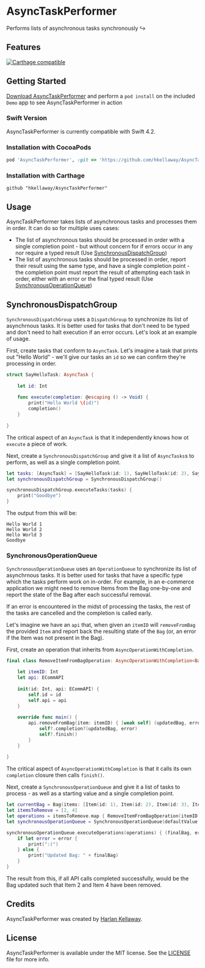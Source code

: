 # AsyncTaskPerformer

Performs lists of asynchronous tasks synchronously :arrow_right_hook:

## Features 
[![Carthage compatible](https://img.shields.io/badge/Carthage-compatible-4BC51D.svg)](https://github.com/Carthage/Carthage)

## Getting Started

[Download AsyncTaskPerformer](https://github.com/hkellaway/AsyncTaskPerformer/archive/master.zip) and perform a `pod install` on the included `Demo` app to see AsyncTaskPerformer in action

### Swift Version

AsyncTaskPerformer is currently compatible with Swift 4.2.

### Installation with CocoaPods

```ruby
pod 'AsyncTaskPerformer', :git => 'https://github.com/hkellaway/AsyncTaskPerformer.git', :tag => '0.1.0'
```

### Installation with Carthage

```
github "hkellaway/AsyncTaskPerformer"
```

## Usage

AsyncTaskPerformer takes lists of asynchronous tasks and processes them in order. It can do so for multiple uses cases:

* The list of asynchronous tasks should be processed in order with a single completion point - but without concern for if errors occur in any nor require a typed result (Use [SynchronousDispatchGroup](#SynchronousDispatchGroup))
* The list of asynchronous tasks should be processed in order, report their result using the same type, and have a single completion point - the completion point must report the result of attempting each task in order, either with an error or the final typed result (Use [SynchronousOperationQueue](#SynchronousOperationQueue))

## SynchronousDispatchGroup

`SynchronousDispatchGroup` uses a `DispatchGroup` to synchronize its list of asynchrnous tasks. It is better used for tasks that don't need to be typed and don't need to halt execution if an error occurs. Let's look at an example of usage.

First, create tasks that conform to `AsyncTask`. Let's imagine a task that prints out "Hello World" - we'll give our tasks an `id` so we can confirm they're processing in order.

``` swift
struct SayHelloTask: AsyncTask {
    
    let id: Int
    
    func execute(completion: @escaping () -> Void) {
        print("Hello World \(id)")
        completion()
    }
    
}

```

The critical aspect of an `AsyncTask` is that it independently knows how ot `execute` a piece of work.

Next, create a `SynchronousDispatchGroup` and give it a list of `AsyncTasks`s to perform, as well as a single completion point.


``` swift
let tasks: [AsyncTask] = [SayHelloTask(id: 1), SayHelloTask(id: 2), SayHelloTask(id: 3) ]
let synchronousDispatchGroup = SynchronousDispatchGroup()

synchronousDispatchGroup.executeTasks(tasks) {
    print("Goodbye")
}

```

The output from this will be:

```
Hello World 1
Hello World 2
Hello World 3
Goodbye
```


### SynchronousOperationQueue

`SynchronousOperationQueue` uses an `OperationQueue` to synchronize its list of asynchrnous tasks. It is better used for tasks that have a specific type which the tasks perform work on in-order. For example, in an e-commerce application we might need to remove Items from the Bag one-by-one and report the state of the Bag after each successful removal.

If an error is encountered in the midst of processing the tasks, the rest of the tasks are cancelled and the completion is called early.

Let's imagine we have an `api` that, when given an `itemID` will `removeFromBag` the provided `Item` and report back the resulting state of the `Bag` (or, an error if the Item was not present in the Bag).

First, create an operation that inherits from `AsyncOperationWithCompletion`.

``` swift
final class RemoveItemFromBagOperation: AsyncOperationWithCompletion<Bag> {

    let itemID: Int
    let api: ECommAPI
    
    init(id: Int, api: ECommAPI) {
        self.id = id
        self.api = api
    }
    
    override func main() {
        api.removeFromBag(item: itemID) { [weak self] (updatedBag, error) in
            self?.completion?(updatedBag, error)
            self?.finish()
        }
    }
    
}

```

The critical aspect of `AsyncOperationWithCompletion` is that it calls its own `completion` closure then calls `finish()`.

Next, create a `SynchronousOperationQueue` and give it a list of tasks to process - as well as a starting value and a single completion point.

``` swift
let currentBag = Bag(items: [Item(id: 1), Item(id: 2), Item(id: 3), Item(id: 4)])
let itemsToRemove = [2, 4]
let operations = itemsToRemove.map { RemoveItemFromBagOperation(itemID: $0, api: api) }
let synchronousOperationQueue = SynchronousOperationQueue(defaultValue: currentBag)

synchronousOperationQueue.executeOperations(operations) { (finalBag, error) in
    if let error = error {
        print(":(")
    } else {
        print("Updated Bag: " + finalBag)
    }
}

```

The result from this, if all API calls completed successfully, would be the Bag updated such that Item 2 and Item 4 have been removed.

## Credits

AsyncTaskPerformer was created by [Harlan Kellaway](http://harlankellaway.com).

## License

AsyncTaskPerformer is available under the MIT license. See the [LICENSE](https://raw.githubusercontent.com/hkellaway/AsyncTaskPerformer/master/LICENSE) file for more info.
